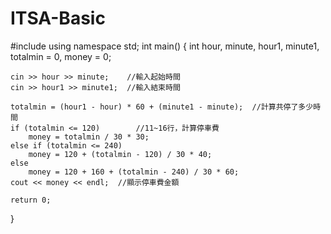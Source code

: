 # ITSA-Basic
#include <iostream>
using namespace std;
int main()
{
    int hour, minute, hour1, minute1, totalmin = 0, money = 0;

    cin >> hour >> minute;    //輸入起始時間
    cin >> hour1 >> minute1;  //輸入結束時間

    totalmin = (hour1 - hour) * 60 + (minute1 - minute);  //計算共停了多少時間
    if (totalmin <= 120)        //11~16行，計算停車費
        money = totalmin / 30 * 30;
    else if (totalmin <= 240)
        money = 120 + (totalmin - 120) / 30 * 40;
    else
        money = 120 + 160 + (totalmin - 240) / 30 * 60;
    cout << money << endl;  //顯示停車費金額

    return 0;
}
